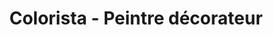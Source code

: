 ---
title: "Colorista - Peintre décorateur"
url: /lherbergement/colorista-peintre-decorateur/
shop: Raumausstattung
---
